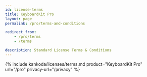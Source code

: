```yaml
---
id: license-terms
title: KeyboardKit Pro
layout: page
permalink: /pro/terms-and-conditions

redirect_from: 
    - /pro/terms
    - /terms

description: Standard License Terms & Conditions
---
```


{% include kankoda/licenses/terms.md product="KeyboardKit Pro" url="/pro" privacy-url="/privacy" %}